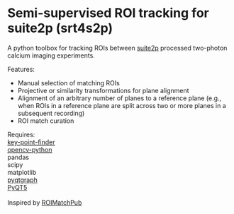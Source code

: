 # Semi-supervised ROI tracking for suite2p (srt4s2p)

A python toolbox for tracking ROIs between <a href="https://github.com/MouseLand/suite2p">suite2p</a> processed two-photon calcium imaging experiments.<br>

Features:<br>
- Manual selection of matching ROIs<br>
- Projective or similarity transformations for plane alignment<br>
- Alignment of an arbitrary number of planes to a reference plane (e.g., when ROIs in a reference plane are split across two or more planes in a subsequent recording)<br>
- ROI match curation<br>

Requires:<br>
<a href="https://github.com/sfailor/key-point-finder">key-point-finder</a><br>
<a href="https://pypi.org/project/opencv-python/">opencv-python</a><br>
pandas<br>
scipy<br>
matplotlib<br>
<a href="https://www.pyqtgraph.org/">pyqtgraph</a><br>
<a href="https://pypi.org/project/PyQt5/">PyQT5</a><br>
<br>
Inspired by <a href="https://github.com/ransona/ROIMatchPub">ROIMatchPub</a><br>
